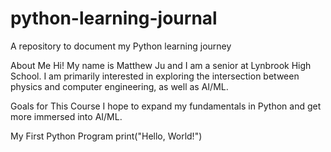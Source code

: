 # python-learning-journal
A repository to document my Python learning journey

About Me
Hi! My name is Matthew Ju and I am a senior at Lynbrook High School. I am primarily interested in exploring the intersection between physics and computer engineering, as well as AI/ML.

Goals for This Course
I hope to expand my fundamentals in Python and get more immersed into AI/ML.

My First Python Program
print("Hello, World!")
